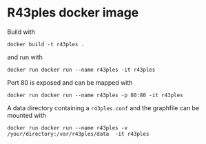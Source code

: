 # R43ples docker image

Build with
```
docker build -t r43ples .
```
and run with
```
docker run docker run --name r43ples -it r43ples  
```
Port 80 is exposed and can be mapped with
```
docker run docker run --name r43ples -p 80:80 -it r43ples  
```

A data directory containing a `r43ples.conf` and the graphfile can be mounted with
```
docker run docker run --name r43ples -v /your/directory:/var/r43ples/data  -it r43ples  
```
